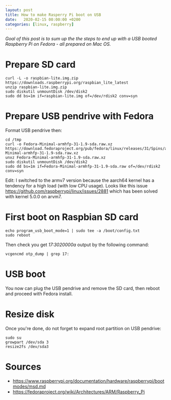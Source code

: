 ```yaml
---
layout: post
title: How to make Rasperry Pi boot on USB
date:   2020-02-15 00:00:00 +0200
categories: [linux, raspberry]
---
```


_Goal of this post is to sum up the the steps to end up with a USB booted Raspberry Pi on Fedora - all prepared on Mac OS._

# Prepare SD card
```
curl -L -o raspbian-lite.img.zip https://downloads.raspberrypi.org/raspbian_lite_latest
unzip raspbian-lite.img.zip
sudo diskutil unmountDisk /dev/disk2
sudo dd bs=1m if=raspbian-lite.img of=/dev/rdisk2 conv=syn

```

# Prepare USB pendrive with Fedora
Format USB pendrive then:
```
cd /tmp
curl -o Fedora-Minimal-armhfp-31-1.9-sda.raw.xz https://download.fedoraproject.org/pub/fedora/linux/releases/31/Spins/armhfp/images/Fedora-Minimal-armhfp-31-1.9-sda.raw.xz
unxz Fedora-Minimal-armhfp-31-1.9-sda.raw.xz
sudo diskutil unmountDisk /dev/disk2
sudo dd bs=1m if=Fedora-Minimal-armhfp-31-1.9-sda.raw of=/dev/rdisk2 conv=syn
```
Edit: I switched to the armv7 version because the aarch64 kernel has a tendency for a high load (with low CPU usage). Looks like this issue https://github.com/raspberrypi/linux/issues/2881 which has been solved with kernel 5.0.0 on arvm7.

# First boot on Raspbian SD card
```
echo program_usb_boot_mode=1 | sudo tee -a /boot/config.txt
sudo reboot
```
Then check you get _17:3020000a_ output by the following command:
```
vcgencmd otp_dump | grep 17:
```

# USB boot
You now can plug the USB pendrive and remove the SD card, then reboot and proceed with Fedora install.

# Resize disk
Once you're done, do not forget to expand root partition on USB pendrive:
```
sudo su
growpart /dev/sda 3
resize2fs /dev/sda3
```

# Sources
* https://www.raspberrypi.org/documentation/hardware/raspberrypi/bootmodes/msd.md
* https://fedoraproject.org/wiki/Architectures/ARM/Raspberry_Pi
